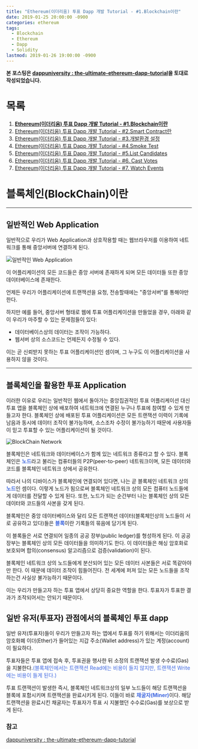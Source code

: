 ```yaml
---
title: "Ethereum(이더리움) 투표 Dapp 개발 Tutorial - #1.Blockchain이란"
date: 2019-01-25 20:00:00 -0900
categories: ethereum
tags: 
  - Blockchain
  - Ethereum
  - Dapp
  - Solidity
lastmod: 2019-01-26 19:00:00 -0900
---
```


**본 포스팅은 [dappuniversity : the-ultimate-ethereum-dapp-tutorial](http://www.dappuniversity.com/articles/the-ultimate-ethereum-dapp-tutorial)을 토대로 작성되었습니다.**

# 목록

1. [**Ethereum(이더리움) 투표 Dapp 개발 Tutorial - #1.Blockchain이란**](https://choi3897.github.io/ethereum/ethereum-dapp-1/#)
2. [Ethereum(이더리움) 투표 Dapp 개발 Tutorial - #2.Smart Contract란](https://choi3897.github.io/ethereum/ethereum-dapp-2/#)
3. [Ethereum(이더리움) 투표 Dapp 개발 Tutorial - #3.개발환경 설정](https://choi3897.github.io/ethereum/ethereum-dapp-3/#)
4. [Ethereum(이더리움) 투표 Dapp 개발 Tutorial - #4.Smoke Test](https://choi3897.github.io/ethereum/ethereum-dapp-4/#)
5. [Ethereum(이더리움) 투표 Dapp 개발 Tutorial - #5.List Candidates](https://choi3897.github.io/ethereum/ethereum-dapp-5/#)
6. [Ethereum(이더리움) 투표 Dapp 개발 Tutorial - #6. Cast Votes](https://choi3897.github.io/ethereum/ethereum-dapp-6/#)
7. [Ethereum(이더리움) 투표 Dapp 개발 Tutorial - #7. Watch Events](https://choi3897.github.io/ethereum/ethereum-dapp-7/#)

# 블록체인(BlockChain)이란

---

## 일반적인 Web Application

일반적으로 우리가 Web Application과 상호작용할 때는 웹브라우저를 이용하여 네트워크를 통해 중앙서버에 연결하게 된다.

![일반적인 Web Application](http://www.dappuniversity.com/web_application_diagram.png)

이 어플리케이션의 모든 코드들은 중앙 서버에 존재하게 되며 모든 데이터들 또한 중앙 데이터베이스에 존재한다.

언제든 우리가 어플리케이션에 트랜잭션을 요청, 전송할때에는 "중앙서버"를 통해야만 한다.

하지만 예를 들어, 중앙서버 형태로 웹에 투표 어플리케이션을 만들었을 경우, 아래와 같이 우리가 마주할 수 있는 문제점들이 있다:

* 데이터베이스상의 데이터는 조작이 가능하다.
* 웹서버 상의 소스코드는 언제든지 수정될 수 있다.

이는 곧 신뢰받지 못하는 투표 어플리케이션인 셈이며, 그 누구도 이 어플리케이션을 사용하지 않을 것이다.

---

## 블록체인을 활용한 투표 Application

이러한 이유로 우리는 일반적인 웹에서 돌아가는 중앙집권적인 투표 어플리케이션 대신 투표 앱을 블록체인 상에 배포하여 네트워크에 연결된 누구나 투표에 참여할 수 있게 만들고자 한다.
블록체인 상에 배포된 투표 어플리케이션은 모든 트랜잭션 이력이 기록에 남음과 동시에 데이터 조작이 불가능하며, 소스조차 수정이 불가능하기 때문에 사용자들이 믿고 투표할 수 있는 어플리케이션이 될 것이다.

![BlockChain Network](http://www.dappuniversity.com/ethereum_blockchain_nodes_diagram.png)

블록체인은 네트워크와 데이터베이스가 함께 있는 네트워크 종류라고 할 수 있다. 블록체인은 <span style="color:#4169E1">**노드**</span>라고 불리는 컴퓨터들의 P2P(peer-to-peer) 네트워크이며, 모든 데이터와 코드를 블록체인 네트워크 상에서 공유한다.

따라서 나의 디바이스가 블록체인에 연결되어 있다면, 나는 곧 블록체인 네트워크 상의 <span style="color:#4169E1">**노드**</span>인 셈이다. 이렇게 노드가 됨으로써 블록체인 네트워크 상의 모든 컴퓨터 노드들에게 데이터를 전달할 수 있게 된다. 또한, 노드가 되는 순간부터 나는 블록체인 상의 모든 데이터와 코드들의 사본을 갖게 된다.

블록체인은 중앙 데이터베이스와 달리 모든 트랜잭션 데이터(블록체인상의 노드들이 서로 공유하고 있다)들은 <span style="color:#4169E1">**블록**</span>이란 기록들의 묶음에 담기게 된다.

이 블록들은 서로 연결되어 일종의 공공 장부(public ledger)를 형성하게 된다. 이 공공 장부는 블록체인 상의 모든 데이터들을 의미하기도 한다. 이 데이터들은 해싱 암호화로 보호되며 합의(consensus) 알고리즘으로 검증(validation)이 된다.

블록체인 네트워크 상의 노드들에게 분산되어 있는 모든 데이터 사본들은 서로 똑같아야만 한다. 이 때문에 데이터 조작이 힘들어진다. 전 세계에 퍼져 있는 모든 노드들을 조작하는건 사실상 불가능하기 때문이다.

이는 우리가 만들고자 하는 투표 앱에서 상당히 중요한 역할을 한다. 투표자가 투표한 결과가 조작되어서는 안되기 때문이다.

## 일반 유저(투표자) 관점에서의 블록체인 투표 dapp

일반 유저(투표자)들이 우리가 만들고자 하는 앱에서 투표를 하기 위해서는 이더리움의 암호화폐 이더(Ether)가 들어있는 지갑 주소(Wallet address)가 있는 계정(account)이 필요하다.

투표자들은 투표 앱에 접속 후, 투표권을 행사한 뒤 소정의 트랜잭션 발생 수수료(Gas)을 지불한다.<span style="color:#4169E1">(블록체인에서는 트랜잭션 Read에는 비용이 들지 않지만, 트랜잭션 Write에는 비용이 들게 된다.)</span>

투표 트랜잭션이 발생한 즉시, 블록체인 네트워크상의 일부 노드들이 해당 트랜잭션을 블록에 포함시키며 트랜잭션을 완료시키게 된다. 이들이 바로 <span style="color:#4169E1">**채굴자(Miner)**</span>이다. 해당 트랜잭션을 완료시킨 채굴자는 투표자가 투표 시 지불했던 수수료(Gas)를 보상으로 받게 된다.

### 참고

[dappuniversity : the-ultimate-ethereum-dapp-tutorial](http://www.dappuniversity.com/articles/the-ultimate-ethereum-dapp-tutorial)
